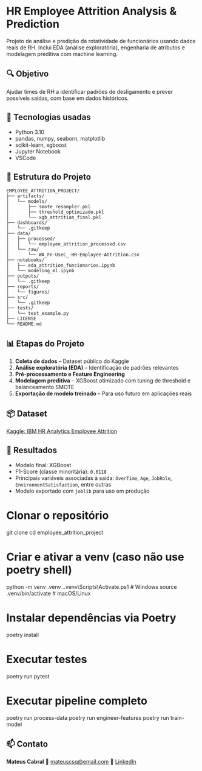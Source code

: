 # HR Employee Attrition Analysis & Prediction

Projeto de análise e predição da rotatividade de funcionários usando dados reais de RH. Inclui EDA (análise exploratória), engenharia de atributos e modelagem preditiva com machine learning.

## 🔍 Objetivo
Ajudar times de RH a identificar padrões de desligamento e prever possíveis saídas, com base em dados históricos.

## 🧰 Tecnologias usadas
- Python 3.10
- pandas, numpy, seaborn, matplotlib
- scikit-learn, xgboost
- Jupyter Notebook
- VSCode

## 📁 Estrutura do Projeto
```
EMPLOYEE_ATTRITION_PROJECT/
├── artifacts/
│   └── models/
│       ├── smote_resampler.pkl
│       ├── threshold_optimizado.pkl
│       └── xgb_attrition_final.pkl
├── dashboards/
│   └── .gitkeep
├── data/
│   ├── processed/
│   │   └── employee_attrition_processed.csv
│   └── raw/
│       └── WA_Fn-UseC_-HR-Employee-Attrition.csv
├── notebooks/
│   ├── eda_attrition_funcionarios.ipynb
│   └── modeling_ml.ipynb
├── outputs/
│   └── .gitkeep
├── reports/
│   └── figures/
├── src/
│   └── .gitkeep
├── tests/
│   └── test_example.py
├── LICENSE
└── README.md
```

## 📊 Etapas do Projeto
1. **Coleta de dados** – Dataset público do Kaggle
2. **Análise exploratória (EDA)** – Identificação de padrões relevantes
3. **Pré-processamento e Feature Engineering**
4. **Modelagem preditiva** – XGBoost otimizado com tuning de threshold e balanceamento SMOTE
5. **Exportação de modelo treinado** – Para uso futuro em aplicações reais

## 📦 Dataset
[Kaggle: IBM HR Analytics Employee Attrition](https://www.kaggle.com/datasets/pavansubhasht/ibm-hr-analytics-attrition-dataset)

## 📌 Resultados
- Modelo final: XGBoost
- F1-Score (classe minoritária): `0.6118`
- Principais variáveis associadas à saída: `OverTime`, `Age`, `JobRole`, `EnvironmentSatisfaction`, entre outras
- Modelo exportado com `joblib` para uso em produção


# Clonar o repositório
git clone <URL>
cd employee_attrition_project

# Criar e ativar a venv (caso não use poetry shell)
python -m venv .venv
.\.venv\Scripts\Activate.ps1  # Windows
source .venv/bin/activate     # macOS/Linux

# Instalar dependências via Poetry
poetry install

# Executar testes
poetry run pytest

# Executar pipeline completo
poetry run process-data
poetry run engineer-features
poetry run train-model


## 📫 Contato
**Mateus Cabral**
📧 mateuscsq@email.com
🔗 [LinkedIn](https://www.linkedin.com/in/mateus-cabral-b25aa3250/)
